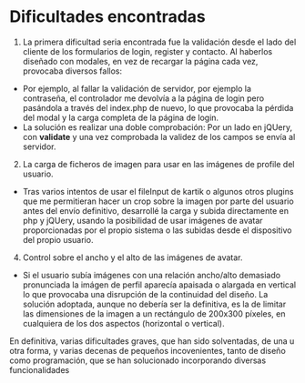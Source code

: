 # Dificultades encontradas

1. La primera dificultad seria encontrada fue la validación desde el lado del cliente de los formularios de login, register y contacto. Al haberlos diseñado con modales, en vez de recargar la página cada vez, provocaba diversos fallos:
* Por ejemplo, al fallar la validación de servidor, por ejemplo la contraseña, el controlador me devolvía a la página de login pero pasándola a través del index.php de nuevo, lo que provocaba la pérdida del modal y la carga completa de la página de login.
* La solución es realizar una doble comprobación: Por un lado en jQUery, con **validate** y una vez comprobada la validez de los campos se envía al servidor.

2. La carga de ficheros de imagen para usar en las imágenes de profile del usuario.
* Tras varios intentos de usar el fileInput de kartik o algunos otros plugins que me permitieran hacer un crop sobre la imagen por parte del usuario antes del envío definitivo, desarrollé la carga y subida directamente en php y jQUery, usando la posibilidad de usar imágenes de avatar proporcionadas por el propio sistema  o las subidas desde el dispositivo del propio usuario. 

4. Control sobre el ancho y el alto de las imágenes de avatar.
* Si el usuario subía imágenes con una relación ancho/alto demasiado pronunciada la imágen de perfil aparecía apaisada o alargada en vertical lo que provocaba una disrupción de la continuidad del diseño. La solución adoptada, aunque no debería ser la definitiva, es la de limitar las dimensiones de la imagen a un rectángulo de 200x300 píxeles, en cualquiera de los dos aspectos (horizontal o vertical).

En definitiva, varias dificultades graves, que han sido solventadas, de una u otra forma, y varias decenas de pequeños incovenientes, tanto de diseño como programación, que se han solucionado incorporando diversas funcionalidades
